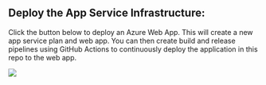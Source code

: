 ## Deploy the App Service Infrastructure:

Click the button below to deploy an Azure Web App. This will create a new app service plan and web app. You can then create build and release pipelines using GitHub Actions to continuously deploy the application in this repo to the web app.

<a href="https://portal.azure.com/#create/Microsoft.Template/uri/https://raw.githubusercontent.com/romanrabodzei/DotNet-App-to-Azure-WebApp-using-GitHub-Actions/master/azure-deploy.json?token=AONZEEO7OSMBXGXCAMOQETS7DRCII" target="_blank">
    <img src="http://azuredeploy.net/deploybutton.png"/>
</a>
